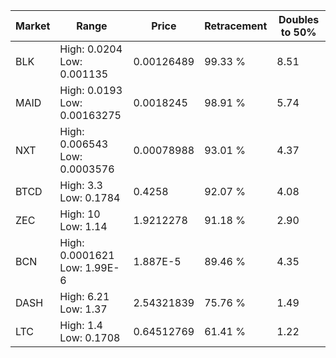 | Market | Range | Price| Retracement | Doubles to 50% |
| --- | --- | --- | --- | --- |
| BLK | High: 0.0204<br />Low: 0.001135 | 0.00126489 | 99.33 % | 8.51 |
| MAID | High: 0.0193<br />Low: 0.00163275 | 0.0018245 | 98.91 % | 5.74 |
| NXT | High: 0.006543<br />Low: 0.0003576 | 0.00078988 | 93.01 % | 4.37 |
| BTCD | High: 3.3<br />Low: 0.1784 | 0.4258 | 92.07 % | 4.08 |
| ZEC | High: 10<br />Low: 1.14 | 1.9212278 | 91.18 % | 2.90 |
| BCN | High: 0.0001621<br />Low: 1.99E-6 | 1.887E-5 | 89.46 % | 4.35 |
| DASH | High: 6.21<br />Low: 1.37 | 2.54321839 | 75.76 % | 1.49 |
| LTC | High: 1.4<br />Low: 0.1708 | 0.64512769 | 61.41 % | 1.22 |
